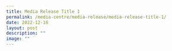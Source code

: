 ```yaml
---
title: Media Release Title 1
permalink: /media-centre/media-release/media-release-title-1/
date: 2022-12-16
layout: post
description: ""
image: ""
---
```

